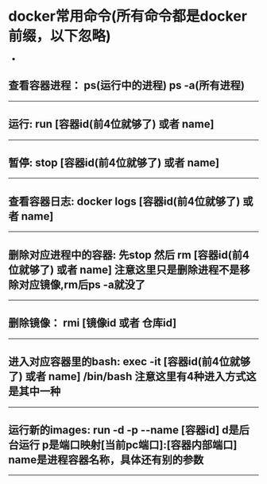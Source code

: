 # docker常用命令(所有命令都是docker前缀，以下忽略)
-
## 查看容器进程： ps(运行中的进程) ps -a(所有进程)
---
## 运行: run [容器id(前4位就够了) 或者 name]
---
## 暂停: stop [容器id(前4位就够了) 或者 name]
---
## 查看容器日志: docker logs [容器id(前4位就够了) 或者 name]
---
## 删除对应进程中的容器: 先stop 然后 rm [容器id(前4位就够了) 或者 name] 注意这里只是删除进程不是移除对应镜像,rm后ps -a就没了
---
## 删除镜像： rmi [镜像id 或者 仓库id]
---
## 进入对应容器里的bash: exec -it [容器id(前4位就够了) 或者 name] /bin/bash 注意这里有4种进入方式这是其中一种
---
## 运行新的images: run -d -p --name [容器id]   d是后台运行 p是端口映射[当前pc端口]:[容器内部端口] name是进程容器名称，具体还有别的参数
---
